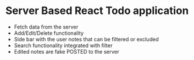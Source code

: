 # Server Based React Todo application 
- Fetch data from the server 
- Add/Edit/Delete functionality 
- Side bar with the user notes that can be filtered or excluded 
- Search functionality integrated with filter 
- Edited notes are fake POSTED to the server 
